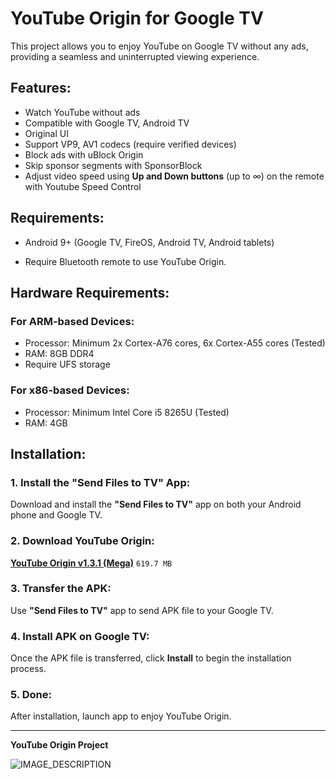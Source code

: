 # YouTube Origin for Google TV

This project allows you to enjoy YouTube on Google TV without any ads, providing a seamless and uninterrupted viewing experience.

## Features:
- Watch YouTube without ads
- Compatible with Google TV, Android TV
- Original UI
- Support VP9, AV1 codecs (require verified devices)
- Block ads with uBlock Origin
- Skip sponsor segments with SponsorBlock
- Adjust video speed using **Up and Down buttons** (up to ∞) on the remote with Youtube Speed Control

## Requirements:
- Android 9+ (Google TV, FireOS, Android TV, Android tablets)

- Require Bluetooth remote to use YouTube Origin.

## Hardware Requirements:

### For ARM-based Devices:
- Processor: Minimum 2x Cortex-A76 cores, 6x Cortex-A55 cores (Tested)
- RAM: 8GB DDR4
- Require UFS storage

### For x86-based Devices:
- Processor: Minimum Intel Core i5 8265U (Tested)
- RAM: 4GB

## Installation:

### 1. Install the "Send Files to TV" App:
Download and install the **"Send Files to TV"** app on both your Android phone and Google TV.

### 2. Download YouTube Origin:
**[YouTube Origin v1.3.1 (Mega)](https://mega.nz/file/4ppRxLIB#lN-op-qWrMvHzOY9rEiYOcwF2CyzAj7y7GuUSyGpZSE)** `619.7 MB`

### 3. Transfer the APK:
Use **"Send Files to TV"** app to send APK file to your Google TV.

### 4. Install APK on Google TV:
Once the APK file is transferred, click **Install** to begin the installation process.

### 5. Done:
After installation, launch app to enjoy YouTube Origin.


---

**YouTube Origin Project**

![IMAGE_DESCRIPTION](https://image.jimcdn.com/app/cms/image/transf/none/path/s293f5a94d3403280/image/i4074178470a6059a/version/1677224408/image.png)
